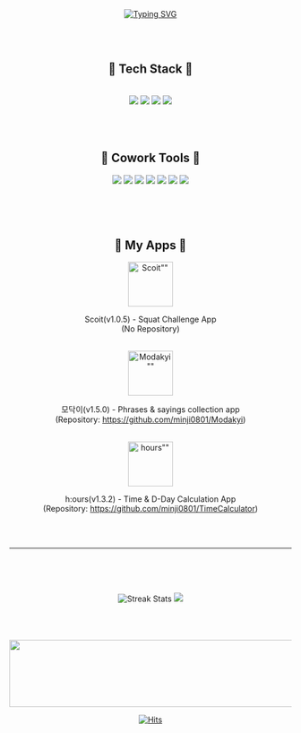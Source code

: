 <div align="center">
 
  <!-- Header -->
  <!--img src="https://capsule-render.vercel.app/api?type=Rounded&color=438CB5&height=250&section=header&text=Minji%20Kim&fontSize=80&fontColor=FFFFFF"/-->
  
  <br/>
  <br/>

  [![Typing SVG](https://readme-typing-svg.demolab.com?font=Alkatra&weight=500&size=40&duration=3500&pause=3&color=8cdbfa&center=true&vCenter=true&multiline=true&repeat=true&width=1000&height=100&lines=Hello+I'm+iOS+Developer+Minji)](https://git.io/typing-svg)

  <br/>
  <br/>
  
  <!-- Badge -->
  ## 🦋 Tech Stack 🦋
  <br/>
  
  <!-- Language -->
  <img src="https://img.shields.io/badge/Swift-F05138?style=flat-square&logo=Swift&logoColor=white"/>
  <!--img src="https://img.shields.io/badge/Java-007396?style=flat-square&logo=Java&logoColor=white"/>
  <img src="https://img.shields.io/badge/Javascript-F7DF1E?style=flat-square&logo=JavaScript&logoColor=black"/>
  <img src="https://img.shields.io/badge/HTML-E34F26?style=flat-square&logo=HTML5&logoColor=white"/>
  <img src="https://img.shields.io/badge/CSS-1572B6?style=flat-square&logo=CSS3&logoColor=white"/>
  <img src="https://img.shields.io/badge/C%23-239120?style=flat-square&logo=C%20Sharp&logoColor=white"/>
  <img src="https://img.shields.io/badge/C++-00599C?style=flat-square&logo=C%2B%2B&logoColor=white"/>
  <img src="https://img.shields.io/badge/C-A8B9CC?style=flat-square&logo=C&logoColor=white"/>
  <img src="https://img.shields.io/badge/Python-3766AB?style=flat-square&logo=Python&logoColor=white"/-->
    
  <!--br/-->
  
  <!-- Database & Library & Platform -->
  <img src="https://img.shields.io/badge/Firebase-FFCA28?style=flat-square&logo=Firebase&logoColor=black"/>
  <!--img src="https://img.shields.io/badge/MS%20SQL-CC2927?style=flat-square&logo=Microsoft%20SQL%20Server&logoColor=white"/>
  <img src="https://img.shields.io/badge/MySQL-4479A1?style=flat-square&logo=MySQL&logoColor=white"/>
  <img src="https://img.shields.io/badge/SQLite-003B57?style=flat-square&logo=SQLite&logoColor=white"/>
  <img src="https://img.shields.io/badge/jQuery-0769AD?style=flat-square&logo=jQuery&logoColor=white"/>
  <img src="https://img.shields.io/badge/Node.js-339933?style=flat-square&logo=Node.js&logoColor=white"/>
  <img src="https://img.shields.io/badge/Tensorflor-FF6F00?style=flat-square&logo=TensorFlow&logoColor=white"/>
  <img src="https://img.shields.io/badge/Google%20Colab-F9AB00?style=flat-square&logo=Google%20Colab&logoColor=white"/-->
  
  <!--br/-->
  
  <!-- Develope Tool -->
  <img src="https://img.shields.io/badge/Xcode-147EFB?style=flat-square&logo=Xcode&logoColor=white"/>
  <img src="https://img.shields.io/badge/Sourcetree-0052CC?style=flat-square&logo=Sourcetree&logoColor=white"/>
  <!--img src="https://img.shields.io/badge/Android%20Studio-3DDC84?style=flat-square&logo=Android%20Studio&logoColor=white"/>
  <img src="https://img.shields.io/badge/Visual%20Studio%20Code-007ACC?style=flat-square&logo=Visual%20Studio%20Code&logoColor=white"/>
  <img src="https://img.shields.io/badge/Visual%20Studio-5C2D91?style=flat-square&logo=Visual%20Studio&logoColor=white"/>
  <img src="https://img.shields.io/badge/Eclipse%20IDE-2C2255?style=flat-square&logo=Eclipse%20IDE&logoColor=white"/>
  <img src="https://img.shields.io/badge/PyCharm-000000?style=flat-square&logo=PyCharm&logoColor=white"/-->
  
  <br/>
  <br/>
  <br/>
  <br/>
  
  ## 🐬 Cowork Tools 🐬
  <p>
    <img src="https://img.shields.io/badge/GitHub-181717?style=flat-square&logo=GitHub&logoColor=white"/>
    <img src="https://img.shields.io/badge/Jira-0052CC?style=flat-square&logo=Jira&logoColor=white"/>
    <img src="https://img.shields.io/badge/Notion-181717?style=flat-square&logo=Notion&logoColor=white"/>
    <img src="https://img.shields.io/badge/Figma-F24E1E?style=flat-square&logo=Figma&logoColor=white"/>
    <img src="https://img.shields.io/badge/Slack-4A154B?style=flat-square&logo=Slack&logoColor=white"/>
    <img src="https://img.shields.io/badge/Postman-FF6C37?style=flat-square&logo=Postman&logoColor=white"/>
    <!--img src="https://img.shields.io/badge/Evernote-00A82D?style=flat-square&logo=Evernote&logoColor=white"/-->
    <img src="https://img.shields.io/badge/Zeplin-F2B437?style=flat-square"/>
  </p>
  
  <br/>
  <br/>
  <br/>

  <!-- My Apps -->
  ## 💙 My Apps 💙
  <a href="https://apps.apple.com/kr/app/scoit/id1576850548">
   <img alt=Scoit"" width="80" src="https://user-images.githubusercontent.com/49383370/152141886-3e2b33b6-608e-4b5d-8dce-41192ffca72c.png"/>
  </a>
 
  Scoit(v1.0.5) - Squat Challenge App
  <br/>
  (No Repository)
  
  <br/>
  
  <a href="https://apps.apple.com/kr/app/%EB%AA%A8%EB%8B%A5%EC%9D%B4/id1596424726">
   <img alt=Modakyi"" width="80" src="https://user-images.githubusercontent.com/49383370/152140350-9b1d1818-6e98-43f8-8079-4ce7a75c626f.png"/>
  </a>
 
  모닥이(v1.5.0) - Phrases & sayings collection app
  <br/>
  (Repository: https://github.com/minji0801/Modakyi)
  
  <br/>
  
  <a href="https://apps.apple.com/kr/app/h-ours/id1605524722">
   <img alt=hours"" width="80" src="https://user-images.githubusercontent.com/49383370/152140716-a8f04be2-dba8-4528-b07a-8f44b85273fe.png"/>
  </a>
    
  h:ours(v1.3.2) - Time & D-Day Calculation App
  <br/>
  (Repository: https://github.com/minji0801/TimeCalculator)
    

  <br/>
  <br/>
  
  ---
  
  <br/>
  <br/>
  <br/>
   
  <!-- GitHub Stats -->
  
 ![Streak Stats](https://github-readme-streak-stats.herokuapp.com/?user=minji0801&theme=tokyonight)
  <a href="https://github.com/minji0801"><img src="https://github-readme-stats.vercel.app/api?username=minji0801&show_icons=true&theme=tokyonight"/></a>
  
  <br/>
  <br/>
  <br/>

<a href="https://github.com/devxb/gitanimals">
  <img src="https://render.gitanimals.org/lines/minji0801?pet-id=1" width="1000" height="120"/>
</a>

<!--a href="https://github.com/devxb/gitanimals">
  <img src="https://render.gitanimals.org/farms/minji0801"/>
</a-->
  
  <!-- Hit -->
  [![Hits](https://hits.seeyoufarm.com/api/count/incr/badge.svg?url=https%3A%2F%2Fgithub.com%2Fminji0801&count_bg=%23438CB5&title_bg=%23555555&icon=github.svg&icon_color=%23E7E7E7&title=hits&edge_flat=false)](https://github.com/minji0801)
</div>
